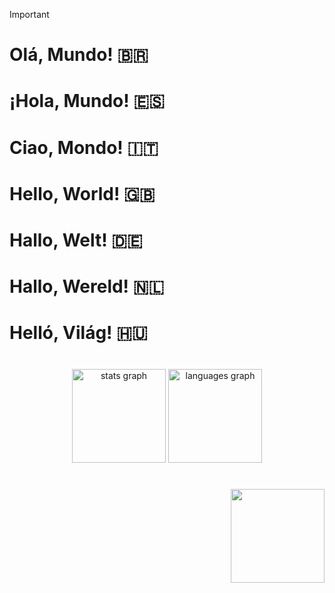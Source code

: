 > [!IMPORTANT]
> # <b>Olá, Mundo!</b> 🇧🇷
> # <b>¡Hola, Mundo!</b> 🇪🇸
> # <b>Ciao, Mondo!</b> 🇮🇹
> # <b>Hello, World!</b> 🇬🇧
> # <b>Hallo, Welt!</b> 🇩🇪
> # <b>Hallo, Wereld!</b> 🇳🇱
> # <b>Helló, Világ!</b> 🇭🇺

#

<div align="center">
  <img src="https://github-readme-stats.vercel.app/api?username=evatoj&hide_title=false&hide_rank=false&show_icons=true&include_all_commits=true&count_private=true&disable_animations=false&theme=dracula&locale=en&hide_border=false" height="150" alt="stats graph"  />
  <img src="https://github-readme-stats.vercel.app/api/top-langs?username=evatoj&locale=en&hide_title=false&layout=compact&card_width=320&langs_count=5&theme=dracula&hide_border=false" height="150" alt="languages graph"  />
</div>

#

<img align="right" height="150" src="[https://i.imgflip.com/65efzo.gif](https://i.pinimg.com/originals/d4/7b/ca/d47bca9c7c34f7d9d7e9154fdf252e4a.gif)"  />
